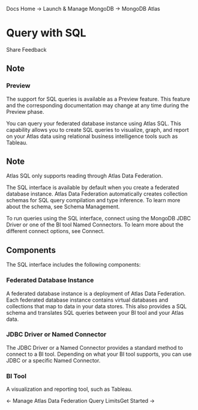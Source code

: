 Docs Home → Launch & Manage MongoDB → MongoDB Atlas

# Query with SQL

Share Feedback

## Note

### Preview

The support for SQL queries is available as a Preview feature. This feature
and the corresponding documentation may change at any time during the Preview
phase.

You can query your federated database instance using Atlas SQL. This
capability allows you to create SQL queries to visualize, graph, and report on
your Atlas data using relational business intelligence tools such as Tableau.

## Note

Atlas SQL only supports reading through Atlas Data Federation.

The SQL interface is available by default when you create a federated database
instance. Atlas Data Federation automatically creates collection schemas for
SQL query compilation and type inference. To learn more about the schema, see
Schema Management.

To run queries using the SQL interface, connect using the MongoDB JDBC Driver
or one of the BI tool Named Connectors. To learn more about the different
connect options, see Connect.

## Components

The SQL interface includes the following components:

### Federated Database Instance

A federated database instance is a deployment of Atlas Data Federation. Each
federated database instance contains virtual databases and collections that
map to data in your data stores. This also provides a SQL schema and
translates SQL queries between your BI tool and your Atlas data.

### JDBC Driver or Named Connector

The JDBC Driver or a Named Connector provides a standard method to connect to
a BI tool. Depending on what your BI tool supports, you can use JDBC or a
specific Named Connector.

### BI Tool

A visualization and reporting tool, such as Tableau.

← Manage Atlas Data Federation Query LimitsGet Started →

